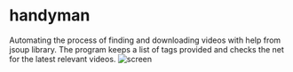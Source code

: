 # handyman
Automating the process of finding and downloading videos with help from jsoup library.
The program keeps a list of tags provided and checks the net for the latest relevant videos.
![screen](https://cloud.githubusercontent.com/assets/23705707/25356208/b3d74e30-2939-11e7-882f-15c60570ee83.png)

